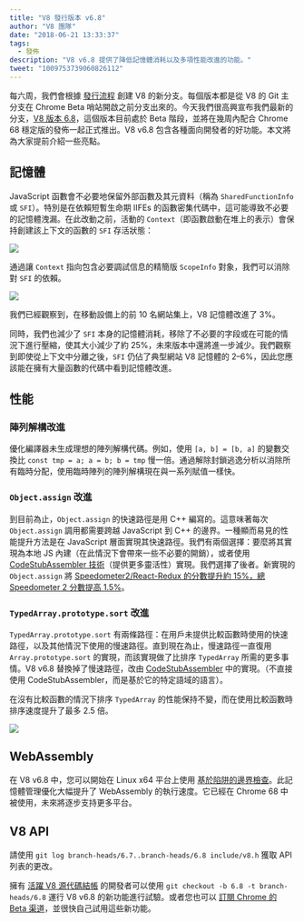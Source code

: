 ```yaml
---
title: "V8 發行版本 v6.8"
author: "V8 團隊"
date: "2018-06-21 13:33:37"
tags: 
  - 發佈
description: "V8 v6.8 提供了降低記憶體消耗以及多項性能改進的功能。"
tweet: "1009753739060826112"
---
```

每六周，我們會根據 [發行流程](/docs/release-process) 創建 V8 的新分支。每個版本都是從 V8 的 Git 主分支在 Chrome Beta 哨站開啟之前分支出來的。今天我們很高興宣布我們最新的分支，[V8 版本 6.8](https://chromium.googlesource.com/v8/v8.git/+log/branch-heads/6.8)，這個版本目前處於 Beta 階段，並將在幾周內配合 Chrome 68 穩定版的發佈一起正式推出。V8 v6.8 包含各種面向開發者的好功能。本文將為大家提前介紹一些亮點。

<!--truncate-->
## 記憶體

JavaScript 函數會不必要地保留外部函數及其元資料（稱為 `SharedFunctionInfo` 或 `SFI`）。特別是在依賴短暫生命期 IIFEs 的函數密集代碼中，這可能導致不必要的記憶體洩漏。在此改動之前，活動的 `Context`（即函數啟動在堆上的表示）會保持創建該上下文的函數的 `SFI` 存活狀態：

![](/_img/v8-release-68/context-jsfunction-before.svg)

通過讓 `Context` 指向包含必要調試信息的精簡版 `ScopeInfo` 對象，我們可以消除對 `SFI` 的依賴。

![](/_img/v8-release-68/context-jsfunction-after.svg)

我們已經觀察到，在移動設備上的前 10 名網站集上，V8 記憶體改進了 3%。

同時，我們也減少了 `SFI` 本身的記憶體消耗，移除了不必要的字段或在可能的情況下進行壓縮，使其大小減少了約 25%，未來版本中還將進一步減少。我們觀察到即使從上下文中分離之後，`SFI` 仍佔了典型網站 V8 記憶體的 2–6%，因此您應該能在擁有大量函數的代碼中看到記憶體改進。

## 性能

### 陣列解構改進

優化編譯器未生成理想的陣列解構代碼。例如，使用 `[a, b] = [b, a]` 的變數交換比 `const tmp = a; a = b; b = tmp` 慢一倍。通過解除封鎖逃逸分析以消除所有臨時分配，使用臨時陣列的陣列解構現在與一系列賦值一樣快。

### `Object.assign` 改進

到目前為止，`Object.assign` 的快速路徑是用 C++ 編寫的。這意味著每次 `Object.assign` 調用都需要跨越 JavaScript 到 C++ 的邊界。一種顯而易見的性能提升方法是在 JavaScript 層面實現其快速路徑。我們有兩個選擇：要麼將其實現為本地 JS 內建（在此情況下會帶來一些不必要的開銷），或者使用 [CodeStubAssembler 技術](/blog/csa)（提供更多靈活性）實現。我們選擇了後者。新實現的 `Object.assign` 將 [Speedometer2/React-Redux 的分數提升約 15%，總 Speedometer 2 分數提高 1.5%](https://chromeperf.appspot.com/report?sid=d9ea9a2ae7cd141263fde07ea90da835cf28f5c87f17b53ba801d4ac30979558&start_rev=550155&end_rev=552590)。

### `TypedArray.prototype.sort` 改進

`TypedArray.prototype.sort` 有兩條路徑：在用戶未提供比較函數時使用的快速路徑，以及其他情況下使用的慢速路徑。直到現在為止，慢速路徑一直復用 `Array.prototype.sort` 的實現，而該實現做了比排序 `TypedArray` 所需的更多事情。V8 v6.8 替換掉了慢速路徑，改由 [CodeStubAssembler](/blog/csa) 中的實現。（不直接使用 CodeStubAssembler，而是基於它的特定語域的語言）。

在沒有比較函數的情況下排序 `TypedArray` 的性能保持不變，而在使用比較函數時排序速度提升了最多 2.5 倍。

![](/_img/v8-release-68/typedarray-sort.svg)

## WebAssembly

在 V8 v6.8 中，您可以開始在 Linux x64 平台上使用 [基於陷阱的邊界檢查](https://docs.google.com/document/d/17y4kxuHFrVxAiuCP_FFtFA2HP5sNPsCD10KEx17Hz6M/edit)。此記憶體管理優化大幅提升了 WebAssembly 的執行速度。它已經在 Chrome 68 中被使用，未來將逐步支持更多平台。

## V8 API

請使用 `git log branch-heads/6.7..branch-heads/6.8 include/v8.h` 獲取 API 列表的更改。

擁有 [活躍 V8 源代碼結帳](/docs/source-code#using-git) 的開發者可以使用 `git checkout -b 6.8 -t branch-heads/6.8` 運行 V8 v6.8 的新功能進行試驗。或者您也可以 [訂閱 Chrome 的 Beta 渠道](https://www.google.com/chrome/browser/beta.html)，並很快自己試用這些新功能。
